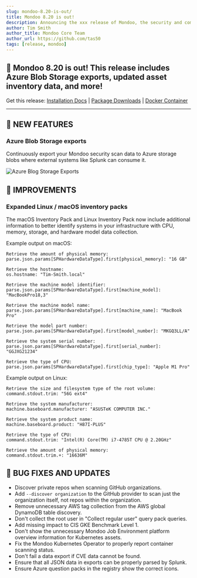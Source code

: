 ```yaml
---
slug: mondoo-8.20-is-out/
title: Mondoo 8.20 is out!
description: Announcing the xxx release of Mondoo, the security and compliance platform that prioritizes risks that matter most in your infrastructure.
author: Tim Smith
author_title: Mondoo Core Team
author_url: https://github.com/tas50
tags: [release, mondoo]
---
```


## 🥳 Mondoo 8.20 is out! This release includes Azure Blob Storage exports, updated asset inventory data, and more!

Get this release: [Installation Docs](/cnspec/) | [Package Downloads](https://releases.mondoo.com/cnspec/) | [Docker Container](https://hub.docker.com/r/mondoo/cnspec)

---

## 🎉 NEW FEATURES

### Azure Blob Storage exports

Continuously export your Mondoo security scan data to Azure storage blobs where external systems like Splunk can consume it.

![Azure Blog Storage Exports](/img/releases/2023-07-25-mondoo-8.20-is-out/azure.png)

## 🧹 IMPROVEMENTS

### Expanded Linux / macOS inventory packs

The macOS Inventory Pack and Linux Inventory Pack now include additional information to better identify systems in your infrastructure with CPU, memory, storage, and hardware model data collection.

Example output on macOS:

```text
Retrieve the amount of physical memory:
parse.json.params[SPHardwareDataType].first[physical_memory]: "16 GB"

Retrieve the hostname:
os.hostname: "Tim-Smith.local"

Retrieve the machine model identifier:
parse.json.params[SPHardwareDataType].first[machine_model]: "MacBookPro18,3"

Retrieve the machine model name:
parse.json.params[SPHardwareDataType].first[machine_name]: "MacBook Pro"

Retrieve the model part number:
parse.json.params[SPHardwareDataType].first[model_number]: "MKGQ3LL/A"

Retrieve the system serial number:
parse.json.params[SPHardwareDataType].first[serial_number]: "GGJXG21234"

Retrieve the type of CPU:
parse.json.params[SPHardwareDataType].first[chip_type]: "Apple M1 Pro"
```

Example output on Linux:

```text
Retrieve the size and filesystem type of the root volume:
command.stdout.trim: "56G ext4"

Retrieve the system manufacturer:
machine.baseboard.manufacturer: "ASUSTeK COMPUTER INC."

Retrieve the system product name:
machine.baseboard.product: "H87I-PLUS"

Retrieve the type of CPU:
command.stdout.trim: "Intel(R) Core(TM) i7-4785T CPU @ 2.20GHz"

Retrieve the amount of physical memory:
command.stdout.trim.+: "16636M"
```

## 🐛 BUG FIXES AND UPDATES

- Discover private repos when scanning GitHub organizations.
- Add `--discover organization` to the GitHub provider to scan just the organization itself, not repos within the organization.
- Remove unnecessary AWS tag collection from the AWS global DynamoDB table discovery.
- Don't collect the root user in "Collect regular user" query pack queries.
- Add missing impact to CIS GKE Benchmark Level 1.
- Don't show the unnecessary Mondoo Job Environment platform overview information for Kubernetes assets.
- Fix the Mondoo Kubernetes Operator to properly report container scanning status.
- Don't fail a data export if CVE data cannot be found.
- Ensure that all JSON data in exports can be properly parsed by Splunk.
- Ensure Azure question packs in the registry show the correct icons.
